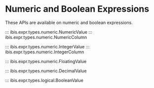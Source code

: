 # Numeric and Boolean Expressions

These APIs are available on numeric and boolean expressions.

::: ibis.expr.types.numeric.NumericValue
::: ibis.expr.types.numeric.NumericColumn

::: ibis.expr.types.numeric.IntegerValue
::: ibis.expr.types.numeric.IntegerColumn

::: ibis.expr.types.numeric.FloatingValue

::: ibis.expr.types.numeric.DecimalValue

::: ibis.expr.types.logical.BooleanValue
